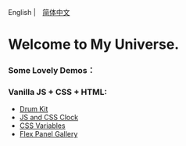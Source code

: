 English |　[简体中文](https://github.com/CHENXINNN/CHENXINNN.github.io/blob/master/README.CN.md)

# Welcome to My Universe.

### Some Lovely Demos：

### Vanilla JS + CSS + HTML:

- [Drum Kit](https://chenxinnn.github.io/Drum-kit/)
- [JS and CSS Clock](https://chenxinnn.github.io/Clock/)
- [CSS Variables](https://s.codepen.io/chenxinnn/debug/ywQZbj/mVAbGpjxPQGk)
- [Flex Panel Gallery](https://s.codepen.io/chenxinnn/debug/rRPGOG/RBrOJNwqvJNM)
